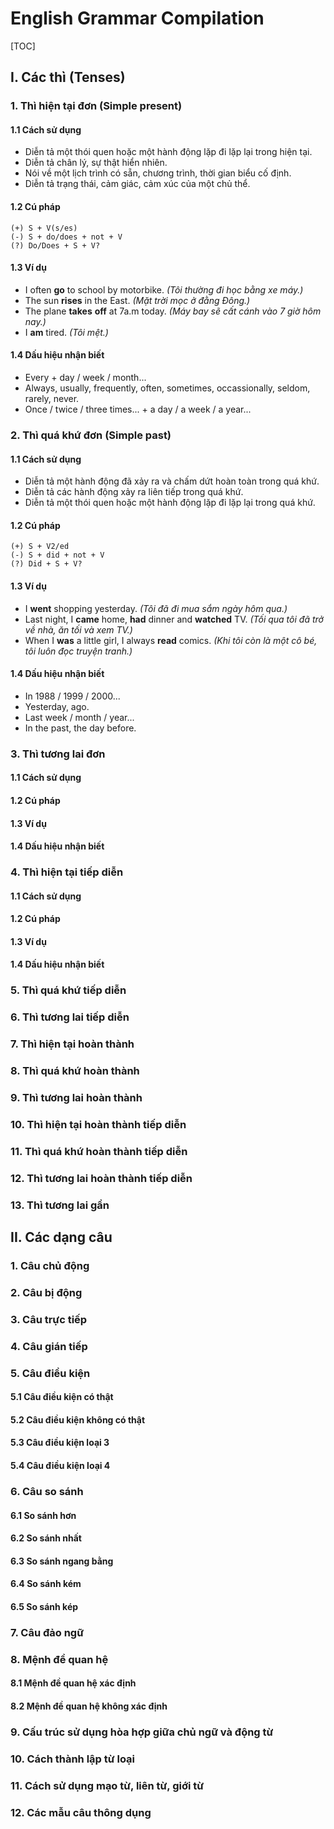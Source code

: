 # English Grammar Compilation

[TOC]

## I. Các thì (Tenses)

### 1. Thì hiện tại đơn (Simple present)

#### 1.1 Cách sử dụng

- Diễn tả một thói quen hoặc một hành động lặp đi lặp lại trong hiện tại.
- Diễn tả chân lý, sự thật hiển nhiên.
- Nói về một lịch trình có sẵn, chương trình, thời gian biểu cố định.
- Diễn tả trạng thái, cảm giác, cảm xúc của một chủ thể.

#### 1.2 Cú pháp

```
(+) S + V(s/es)
(-) S + do/does + not + V
(?) Do/Does + S + V?
```

#### 1.3 Ví dụ

- I often **go** to school by motorbike. *(Tôi thường đi học bằng xe máy.)*
- The sun **rises** in the East. *(Mặt trời mọc ở đằng Đông.)*
- The plane **takes** **off** at 7a.m today. *(Máy bay sẽ cất cánh vào 7 giờ hôm nay.)*
- I **am** tired. *(Tôi mệt.)*

#### 1.4 Dấu hiệu nhận biết

- Every + day / week / month...
- Always, usually, frequently, often, sometimes, occassionally, seldom, rarely, never.
- Once / twice / three times... + a day / a week / a year...

### 2. Thì quá khứ đơn (Simple past)

#### 1.1 Cách sử dụng

- Diễn tả một hành động đã xảy ra và chấm dứt hoàn toàn trong quá khứ.
- Diễn tả các hành động xảy ra liên tiếp trong quá khứ.
- Diễn tả một thói quen hoặc một hành động lặp đi lặp lại trong quá khứ.

#### 1.2 Cú pháp

```
(+) S + V2/ed
(-) S + did + not + V
(?) Did + S + V?
```

#### 1.3 Ví dụ

- I **went** shopping yesterday. *(Tôi đã đi mua sắm ngày hôm qua.)*
- Last night, I **came** home, **had** dinner and **watched** TV. *(Tối qua tôi đã trở về nhà, ăn tối và xem TV.)*
- When I **was** a little girl, I always **read** comics. *(Khi tôi còn là một cô bé, tôi luôn đọc truyện tranh.)* 

#### 1.4 Dấu hiệu nhận biết

- In 1988 / 1999 / 2000...
- Yesterday, ago.
- Last week / month / year...
- In the past, the day before.

### 3. Thì tương lai đơn

#### 1.1 Cách sử dụng

#### 1.2 Cú pháp

#### 1.3 Ví dụ

#### 1.4 Dấu hiệu nhận biết

### 4. Thì hiện tại tiếp diễn

#### 1.1 Cách sử dụng

#### 1.2 Cú pháp

#### 1.3 Ví dụ

#### 1.4 Dấu hiệu nhận biết

### 5. Thì quá khứ tiếp diễn

### 6. Thì tương lai tiếp diễn

### 7. Thì hiện tại hoàn thành

### 8. Thì quá khứ hoàn thành

### 9. Thì tương lai hoàn thành

### 10. Thì hiện tại hoàn thành tiếp diễn

### 11. Thì quá khứ hoàn thành tiếp diễn

### 12. Thì tương lai hoàn thành tiếp diễn

### 13. Thì tương lai gần

## II. Các dạng câu

### 1. Câu chủ động

### 2. Câu bị động

### 3. Câu trực tiếp

### 4. Câu gián tiếp

### 5. Câu điều kiện

#### 5.1 Câu điều kiện có thật

#### 5.2 Câu điều kiện không có thật

#### 5.3 Câu điều kiện loại 3

#### 5.4 Câu điều kiện loại 4

### 6. Câu so sánh

#### 6.1 So sánh hơn

#### 6.2 So sánh nhất

#### 6.3 So sánh ngang bằng

#### 6.4 So sánh kém

#### 6.5 So sánh kép

### 7. Câu đảo ngữ

### 8. Mệnh đề quan hệ

#### 8.1 Mệnh đề quan hệ xác định

#### 8.2 Mệnh đề quan hệ không xác định

### 9. Cấu trúc sử dụng hòa hợp giữa chủ ngữ và động từ

### 10. Cách thành lập từ loại

### 11. Cách sử dụng mạo từ, liên từ, giới từ

### 12. Các mẫu câu thông dụng